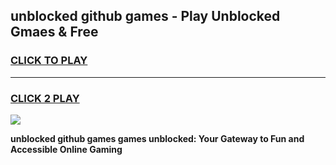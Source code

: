 
## unblocked github games - Play Unblocked Gmaes & Free
<h3>
<a href="https://news.freeplayer.one?title=unblocked_github_games&ref=23F">CLICK TO PLAY</a></h3>
<hr>

<h3>
<a href="https://news.freeplayer.one?title=unblocked_github_games&ref=23F">CLICK 2 PLAY</a>
  
</h3>

<a href="https://news.freeplayer.one?title=unblocked_github_games&ref=23F/"><img src="https://clearcache.store/games.png"></a>


**unblocked github games games unblocked: Your Gateway to Fun and Accessible Online Gaming**

